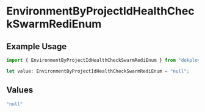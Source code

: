 # EnvironmentByProjectIdHealthCheckSwarmRediEnum

## Example Usage

```typescript
import { EnvironmentByProjectIdHealthCheckSwarmRediEnum } from "dokploy-sdk/models/operations";

let value: EnvironmentByProjectIdHealthCheckSwarmRediEnum = "null";
```

## Values

```typescript
"null"
```
